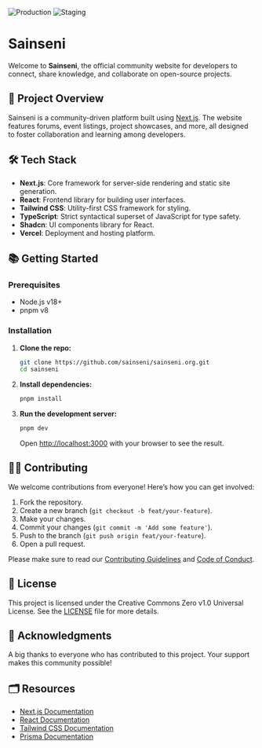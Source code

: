 ![Production](https://img.shields.io/github/actions/workflow/status/saiseni/sainseni.org/actions/workflows/release.yml?label=Production&logo=github&style=flat-square)
![Staging](https://img.shields.io/github/actions/workflow/status/saiseni/sainseni.org/actions/workflows/staging.yml?label=Staging&logo=github&style=flat-square)

# Sainseni

Welcome to **Sainseni**, the official community website for developers to connect, share knowledge, and collaborate on open-source projects.

## 🚀 Project Overview

Sainseni is a community-driven platform built using [Next.js](https://nextjs.org/). The website features forums, event listings, project showcases, and more, all designed to foster collaboration and learning among developers.

## 🛠️ Tech Stack

-   **Next.js**: Core framework for server-side rendering and static site generation.
-   **React**: Frontend library for building user interfaces.
-   **Tailwind CSS**: Utility-first CSS framework for styling.
-   **TypeScript**: Strict syntactical superset of JavaScript for type safety.
-   **Shadcn**: UI components library for React.
-   **Vercel**: Deployment and hosting platform.

## 📚 Getting Started

### Prerequisites

-   Node.js v18+
-   pnpm v8

### Installation

1. **Clone the repo:**

    ```bash
    git clone https://github.com/sainseni/sainseni.org.git
    cd sainseni
    ```

2. **Install dependencies:**

    ```bash
    pnpm install
    ```

3. **Run the development server:**

    ```bash
    pnpm dev
    ```

    Open [http://localhost:3000](http://localhost:3000) with your browser to see the result.

## 🧑‍💻 Contributing

We welcome contributions from everyone! Here’s how you can get involved:

1. Fork the repository.
2. Create a new branch (`git checkout -b feat/your-feature`).
3. Make your changes.
4. Commit your changes (`git commit -m 'Add some feature'`).
5. Push to the branch (`git push origin feat/your-feature`).
6. Open a pull request.

Please make sure to read our [Contributing Guidelines](CONTRIBUTING.md) and [Code of Conduct](CODE_OF_CONDUCT.md).

## 📝 License

This project is licensed under the Creative Commons Zero v1.0 Universal License. See the [LICENSE](LICENSE) file for more details.

## 🌟 Acknowledgments

A big thanks to everyone who has contributed to this project. Your support makes this community possible!

## 🗂️ Resources

-   [Next.js Documentation](https://nextjs.org/docs)
-   [React Documentation](https://reactjs.org/docs/getting-started.html)
-   [Tailwind CSS Documentation](https://tailwindcss.com/docs)
-   [Prisma Documentation](https://www.prisma.io/docs)
